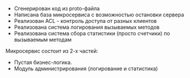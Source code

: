 * Сгенерирован код из proto-файла
* Написана база микросервиса с возможностью остановки сервера
* Реализован ACL - контроль доступа от разных клиентов
* Реализована система логирования вызываемых методов
* Реализована система сбора статистики (просто счетчики) по вызываемым методам

Микросервис состоит из 2-х частей:
* Пустая бизнес-логика.
* Модуль администрирования (логирование и статистика)